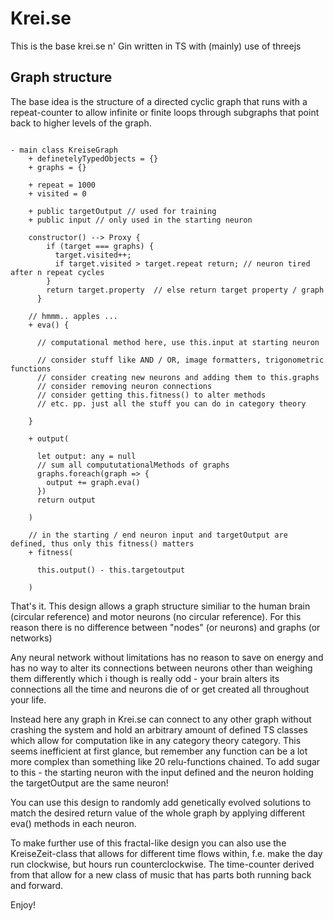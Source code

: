 # Krei.se

This is the base krei.se n' Gin written in TS with (mainly) use of threejs

## Graph structure

The base idea is the structure of a directed cyclic graph that runs with a repeat-counter to allow infinite or finite loops through subgraphs that point back to higher levels of the graph.

```

- main class KreiseGraph
    + definetelyTypedObjects = {}
    + graphs = {}

    + repeat = 1000
    + visited = 0

    + public targetOutput // used for training
    + public input // only used in the starting neuron

    constructor() --> Proxy { 
        if (target === graphs) {
          target.visited++; 
          if target.visited > target.repeat return; // neuron tired after n repeat cycles
        }
        return target.property  // else return target property / graph
      }

    // hmmm.. apples ...    
    + eva() {
      
      // computational method here, use this.input at starting neuron

      // consider stuff like AND / OR, image formatters, trigonometric functions
      // consider creating new neurons and adding them to this.graphs
      // consider removing neuron connections
      // consider getting this.fitness() to alter methods
      // etc. pp. just all the stuff you can do in category theory

    }

    + output(

      let output: any = null
      // sum all compututationalMethods of graphs
      graphs.foreach(graph => {
        output += graph.eva()
      })
      return output

    )

    // in the starting / end neuron input and targetOutput are defined, thus only this fitness() matters
    + fitness(

      this.output() - this.targetoutput

    )

```

That's it. This design allows a graph structure similiar to the human brain (circular reference) and motor neurons (no circular reference). For this reason there is no difference between "nodes" (or neurons) and graphs (or networks)

Any neural network without limitations has no reason to save on energy and has no way to alter its connections between neurons other than weighing them differently which i though is really odd - your brain alters its connections all the time and neurons die of or get created all throughout your life. 

Instead here any graph in Krei.se can connect to any other graph without crashing the system and hold an arbitrary amount of defined TS classes which allow for computation like in any category theory category. This seems inefficient at first glance, but remember any function can be a lot more complex than something like 20 relu-functions chained. To add sugar to this - the starting neuron with the input defined and the neuron holding the targetOutput are the same neuron!

You can use this design to randomly add genetically evolved solutions to match the desired return value of the whole graph by applying different eva() methods in each neuron.

To make further use of this fractal-like design you can also use the KreiseZeit-class that allows for different time flows within, f.e. make the day run clockwise, but hours run counterclockwise. The time-counter derived from that allow for a new class of music that has parts both running back and forward.

Enjoy!
